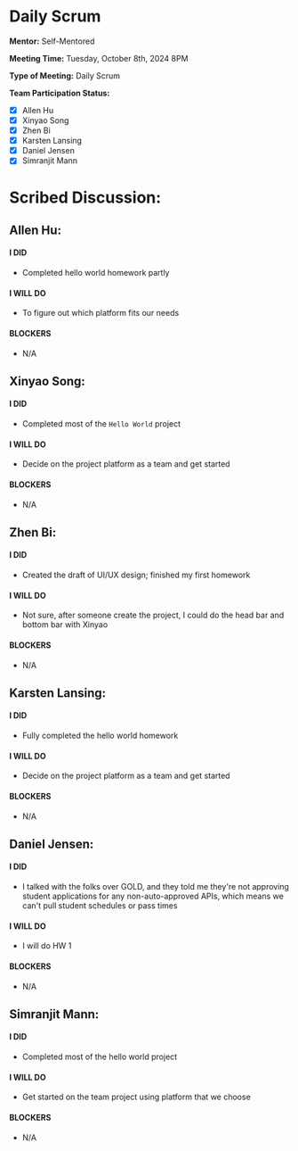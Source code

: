 # Daily Scrum

**Mentor:** Self-Mentored

**Meeting Time:** Tuesday, October 8th, 2024 8PM

**Type of Meeting:** Daily Scrum

**Team Participation Status:** 
- [x] Allen Hu 
- [x] Xinyao Song 
- [x] Zhen Bi 
- [x] Karsten Lansing 
- [x] Daniel Jensen 
- [x] Simranjit Mann 

# **Scribed Discussion:**

## **Allen Hu:**  
#### **I DID**  
- Completed hello world homework partly

#### **I WILL DO**  
- To figure out which platform fits our needs

#### **BLOCKERS**  
- N/A

## **Xinyao Song:**  
#### **I DID**  
- Completed most of the `Hello World` project

#### **I WILL DO**  
- Decide on the project platform as a team and get started

#### **BLOCKERS**  
- N/A

## **Zhen Bi:**  
#### **I DID**  
- Created the draft of UI/UX design; finished my first homework 

#### **I WILL DO**  
- Not sure, after someone create the project, I could do the head bar and bottom bar with Xinyao

#### **BLOCKERS**  
- N/A

## **Karsten Lansing:**  
#### **I DID**  
- Fully completed the hello world homework

#### **I WILL DO**  
- Decide on the project platform as a team and get started

#### **BLOCKERS**  
- N/A

## **Daniel Jensen:**  
#### **I DID**  
- I talked with the folks over GOLD, and they told me they're not approving student applications
  for any non-auto-approved APIs, which means we can't pull student schedules or pass times

#### **I WILL DO**  
- I will do HW 1

#### **BLOCKERS**  
- N/A

## **Simranjit Mann:**  
#### **I DID**  
- Completed most of the hello world project

#### **I WILL DO**  
- Get started on the team project using platform that we choose

#### **BLOCKERS**  
- N/A
